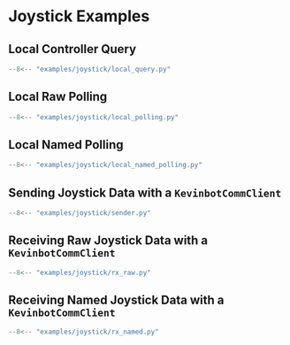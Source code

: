 # Joystick Examples

## Local Controller Query

```python title="examples/joystick/local_query.py" linenums="1"
--8<-- "examples/joystick/local_query.py"
```

## Local Raw Polling

```python title="examples/joystick/local_polling.py" linenums="1"
--8<-- "examples/joystick/local_polling.py"
```

## Local Named Polling

```python title="examples/joystick/local_named_polling.py" linenums="1"
--8<-- "examples/joystick/local_named_polling.py"
```

## Sending Joystick Data with a `KevinbotCommClient`

```python title="examples/joystick/sender.py" linenums="1"
--8<-- "examples/joystick/sender.py"
```

## Receiving Raw Joystick Data with a `KevinbotCommClient`

```python title="examples/joystick/rx_raw.py" linenums="1"
--8<-- "examples/joystick/rx_raw.py"
```

## Receiving Named Joystick Data with a `KevinbotCommClient`

```python title="examples/joystick/rx_named.py" linenums="1"
--8<-- "examples/joystick/rx_named.py"
```
